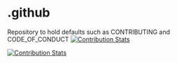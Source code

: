 # .github
Repository to hold defaults such as CONTRIBUTING and CODE_OF_CONDUCT
[![Contribution Stats](https://github-contribution-stats.vercel.app/api/?username=blockstack)](https://github.com/LordDashMe/github-contribution-stats/)

[![Contribution Stats](https://github-contribution-stats.vercel.app/api/?username=zwerg4)](https://github.com/LordDashMe/github-contribution-stats/)
